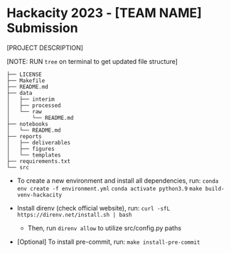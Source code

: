 # Hackacity 2023 - \[TEAM NAME\] Submission

\[PROJECT DESCRIPTION\]

\[NOTE: RUN `tree` on terminal to get updated file structure\]

```
├── LICENSE
├── Makefile
├── README.md
├── data
│   ├── interim
│   ├── processed
│   └── raw
│       └── README.md
├── notebooks
│   └── README.md
├── reports
│   ├── deliverables
│   ├── figures
│   └── templates
├── requirements.txt
└── src
```

- To create a new environment and install all dependencies, run:
  `conda env create -f environment.yml`
  `conda activate python3.9`
  `make build-venv-hackacity`

- Install direnv (check official website), run: `curl -sfL https://direnv.net/install.sh | bash`
  - Then, run `direnv allow` to utilize src/config.py paths

- \[Optional\] To install pre-commit, run:
  `make install-pre-commit`
